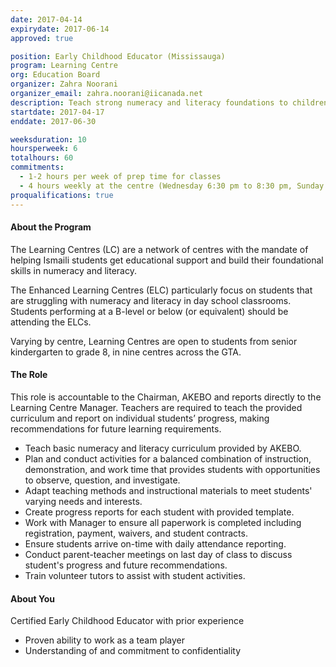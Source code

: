 ```yaml
---
date: 2017-04-14
expirydate: 2017-06-14
approved: true

position: Early Childhood Educator (Mississauga)
program: Learning Centre
org: Education Board
organizer: Zahra Noorani
organizer_email: zahra.noorani@iicanada.net
description: Teach strong numeracy and literacy foundations to children in the jamat
startdate: 2017-04-17
enddate: 2017-06-30

weeksduration: 10
hoursperweek: 6
totalhours: 60
commitments:
  - 1-2 hours per week of prep time for classes  
  - 4 hours weekly at the centre (Wednesday 6:30 pm to 8:30 pm, Sunday 10 am to 12:00 pm)
proqualifications: true
---
```


#### About the Program

The Learning Centres (LC) are a network of centres with the mandate of helping Ismaili students get educational support and build their foundational skills in numeracy and literacy.

The Enhanced Learning Centres (ELC) particularly focus on students that are struggling with numeracy and literacy in day school classrooms. Students performing at a B-level or below (or equivalent) should be attending the ELCs.

Varying by centre, Learning Centres are open to students from senior kindergarten to grade 8, in nine centres across the GTA.

#### The Role

This role is accountable to the Chairman, AKEBO and reports directly to the Learning Centre Manager. Teachers are required to teach the provided curriculum and report on individual students’ progress, making recommendations for future learning requirements.

- Teach basic numeracy and literacy curriculum provided by AKEBO.
- Plan and conduct activities for a balanced combination of instruction, demonstration, and work time that provides students with opportunities to observe, question, and investigate.
- Adapt teaching methods and instructional materials to meet students' varying needs and interests.
- Create progress reports for each student with provided template.
- Work with Manager to ensure all paperwork is completed including registration, payment, waivers, and student contracts.
- Ensure students arrive on-time with daily attendance reporting.
- Conduct parent-teacher meetings on last day of class to discuss student's progress and future recommendations.
- Train volunteer tutors to assist with student activities.

#### About You

Certified Early Childhood Educator with prior experience

- Proven ability to work as a team player
- Understanding of and commitment to confidentiality
